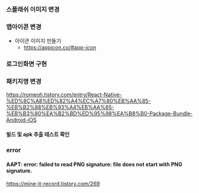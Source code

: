 ### 스플래쉬 이미지 변경


### 앱아이콘 변경

- 아이콘 이미지 만들기 
  - https://appicon.co/#app-icon

### 로그인화면 구현

### 패키지명 변경

https://romeoh.tistory.com/entry/React-Native-%ED%8C%A8%ED%82%A4%EC%A7%80%EB%AA%85-%EB%B2%88%EB%93%A4%EB%AA%85-%EB%B3%80%EA%B2%BD%ED%95%98%EA%B8%B0-Package-Bundle-Android-iOS

#### 빌드 및 apk 추출 테스트 확인

### error

####  AAPT: error: failed to read PNG signature: file does not start with PNG signature.

https://mine-it-record.tistory.com/269

